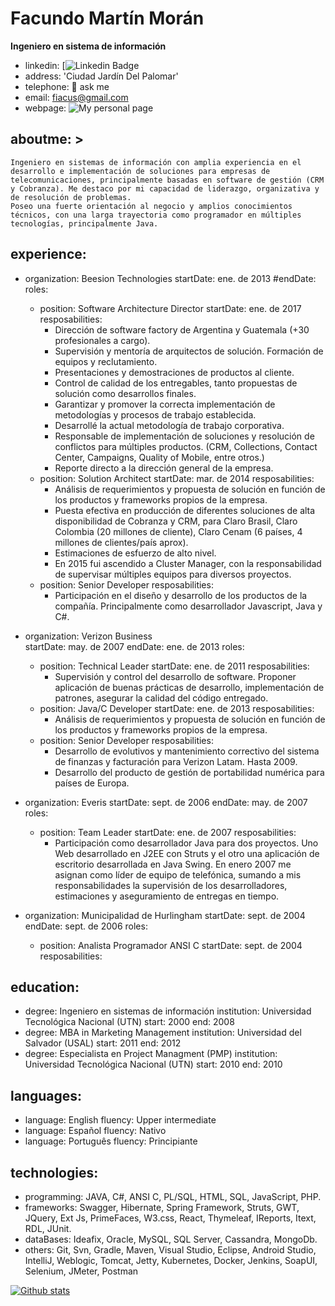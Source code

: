 # Facundo Martín Morán
**Ingeniero en sistema de información**
  - linkedin: [![Linkedin Badge](https://www.linkedin.com/in/facundomoran/)
  - address: 'Ciudad Jardín Del Palomar'
  - telephone: 💬 ask me
  - email: fiacus@gmail.com
  - webpage: ![My personal page](http://www.fiacu.com.ar)

## aboutme: >
    Ingeniero en sistemas de información con amplia experiencia en el desarrollo e implementación de soluciones para empresas de telecomunicaciones, principalmente basadas en software de gestión (CRM y Cobranza). Me destaco por mi capacidad de liderazgo, organizativa y de resolución de problemas.
    Poseo una fuerte orientación al negocio y amplios conocimientos técnicos, con una larga trayectoria como programador en múltiples tecnologías, principalmente Java.

## experience:
  - organization: Beesion Technologies
    startDate: ene. de 2013
    #endDate:
    roles:
      - position: Software Architecture Director
        startDate: ene. de 2017
        resposabilities:
          - Dirección de software factory de Argentina y Guatemala (+30 profesionales a cargo).
          - Supervisión y mentoría de arquitectos de solución. Formación de equipos y reclutamiento.
          - Presentaciones y demostraciones de productos al cliente.
          - Control de calidad de los entregables, tanto propuestas de solución como desarrollos finales.
          - Garantizar y promover la correcta implementación de metodologías y procesos de trabajo establecida.
          - Desarrollé la actual metodología de trabajo corporativa.
          - Responsable de implementación de soluciones y resolución de conflictos para múltiples productos. (CRM, Collections, Contact Center, Campaigns, Quality of Mobile, entre otros.)
          - Reporte directo a la dirección general de la empresa.
      - position: Solution Architect
        startDate: mar. de 2014
        resposabilities:
          - Análisis de requerimientos y propuesta de solución en función de los productos y frameworks propios de la empresa.
          - Puesta efectiva en producción de diferentes soluciones de alta disponibilidad de Cobranza y CRM, para Claro Brasil, Claro Colombia (20 millones de cliente), Claro Cenam (6 países, 4 millones de clientes/país aprox).
          - Estimaciones de esfuerzo de alto nivel.
          - En 2015 fui ascendido a Cluster Manager, con la responsabilidad de supervisar múltiples equipos para diversos proyectos.
      - position: Senior Developer
        resposabilities:
          - Participación en el diseño y desarrollo de los productos de la compañía. Principalmente como desarrollador Javascript, Java y C#.

  - organization: Verizon Business  
    startDate: may. de 2007
    endDate: ene. de 2013
    roles:
      - position: Technical Leader
        startDate: ene. de 2011
        resposabilities:
          -  Supervisión y control del desarrollo de software. Proponer aplicación de buenas prácticas de desarrollo, implementación de patrones, asegurar la calidad del código entregado.
      - position: Java/C Developer
        startDate: ene. de 2013
        resposabilities:
          - Análisis de requerimientos y propuesta de solución en función de los productos y frameworks propios de la empresa.
      - position: Senior Developer
        resposabilities:
          - Desarrollo de evolutivos y mantenimiento correctivo del sistema de finanzas y facturación para Verizon Latam. Hasta 2009.
          - Desarrollo del producto de gestión de portabilidad numérica para países de Europa.

 - organization: Everis
    startDate: sept. de 2006
    endDate: may. de 2007
    roles:
      - position: Team Leader
        startDate: ene. de 2007
        resposabilities:
          - Participación como desarrollador Java para dos proyectos. Uno Web desarrollado en J2EE con Struts y el otro una aplicación de escritorio desarrollada en Java Swing. En enero 2007 me asignan como líder de equipo de telefónica, sumando a mis responsabilidades la supervisión de los desarrolladores, estimaciones y aseguramiento de entregas en tiempo.
 - organization: Municipalidad de Hurlingham
    startDate: sept. de 2004
    endDate: sept. de 2006
    roles:
      - position: Analista Programador ANSI C
        startDate: sept. de 2004
        resposabilities:

## education:
  - degree: Ingeniero en sistemas de información
    institution: Universidad Tecnológica Nacional (UTN)
    start: 2000
    end: 2008
  - degree: MBA in Marketing Management
    institution: Universidad del Salvador (USAL)
    start: 2011
    end: 2012
  - degree: Especialista en Project Managment (PMP)
    institution: Universidad Tecnológica Nacional (UTN)
    start: 2010
    end: 2010

## languages:
  - language: English
    fluency: Upper intermediate
  - language: Español
    fluency: Nativo
  - language: Português
    fluency: Principiante

## technologies:
  - programming: JAVA, C#, ANSI C, PL/SQL, HTML, SQL, JavaScript, PHP.
  - frameworks: Swagger, Hibernate, Spring Framework, Struts, GWT, JQuery, Ext Js, PrimeFaces, W3.css, React, Thymeleaf, IReports, Itext, RDL, JUnit.
  - dataBases: Ideafix, Oracle, MySQL, SQL Server, Cassandra, MongoDb.
  - others: Git, Svn, Gradle, Maven, Visual Studio, Eclipse, Android Studio, IntelliJ, Weblogic, Tomcat, Jetty, Kubernetes, Docker, Jenkins, SoapUI, Selenium, JMeter, Postman

[![Github stats](https://github-readme-stats.vercel.app/api?username=fiacu&count_private=true&hide=issues&show_icons=true&theme=buefy)](https://github.com/fiacu)
